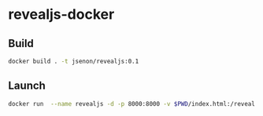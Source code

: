 # revealjs-docker

## Build

```sh
docker build . -t jsenon/revealjs:0.1
```

## Launch

```sh
docker run  --name revealjs -d -p 8000:8000 -v $PWD/index.html:/reveal.js/index.html  jsenon/revealjs:0.1
```
